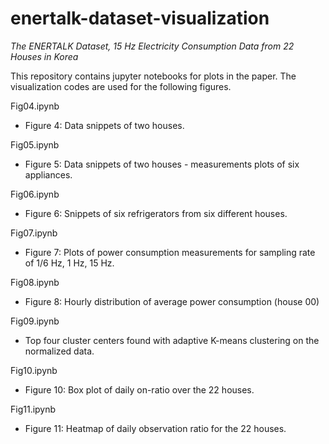 # enertalk-dataset-visualization
*The ENERTALK Dataset, 15 Hz Electricity Consumption Data from 22 Houses in Korea*

This repository contains jupyter notebooks for plots in the paper.
The visualization codes are used for the following figures.

Fig04.ipynb
* Figure 4: Data snippets of two houses.

Fig05.ipynb
* Figure 5: Data snippets of two houses - measurements plots of six appliances.

Fig06.ipynb
* Figure 6: Snippets of six refrigerators from six different houses.

Fig07.ipynb
* Figure 7: Plots of power consumption measurements for sampling rate of 1/6 Hz, 1 Hz, 15 Hz.

Fig08.ipynb
* Figure 8: Hourly distribution of average power consumption (house 00)

Fig09.ipynb
* Top four cluster centers found with adaptive K-means clustering on the normalized data.

Fig10.ipynb
* Figure 10: Box plot of daily on-ratio over the 22 houses.

Fig11.ipynb
* Figure 11: Heatmap of daily observation ratio for the 22 houses.
